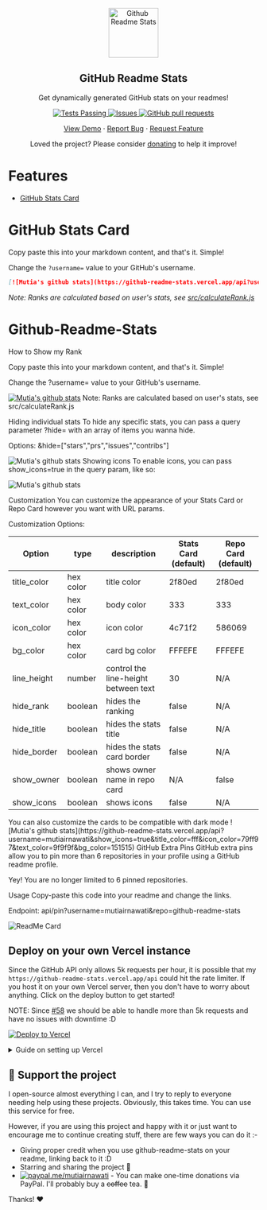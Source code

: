<p align="center">
 <img width="100px" src="https://res.cloudinary.com/anuraghazra/image/upload/v1594908242/logo_ccswme.svg" align="center" alt="Github Readme Stats" /> 
 <h2 align="center">GitHub Readme Stats</h2>
 <p align="center">Get dynamically generated GitHub stats on your readmes!</p>
</p>
<p align="center">
    <a href="https://github.com/mutiairnawati/Github-readme-stats/actions">
      <img alt="Tests Passing" src="https://github.com/mutiairnawati/Github-readme-stats/workflows/Test/badge.svg" />
    </a>
    <a href="https://github.com/mutiairnawati/github-readme-stats/issues">
      <img alt="Issues" src="https://img.shields.io/github/issues/mutiairnawati/github-readme-stats?color=0088ff" />
    </a>
    <a href="https://github.com/mutiairnawati/github-readme-stats/pulls">
      <img alt="GitHub pull requests" src="https://img.shields.io/github/issues-pr/mutiairnawati/github-readme-stats?color=0088ff" />
    </a>
  </p>

  <p align="center">
    <a href="#demo">View Demo</a>
    ·
    <a href="https://github.com/mutiairnawati/github-readme-stats/issues">Report Bug</a>
    ·
    <a href="https://github.com/mutiairnawati/github-readme-stats/issues">Request Feature</a>
  </p>
</p>
<p align="center">Loved the project? Please consider <a href="https://www.paypal.me/mutiairnawati">donating</a> to help it improve!

# Features

- [GitHub Stats Card](#github-stats-card)

# GitHub Stats Card

Copy paste this into your markdown content, and that's it. Simple!

Change the `?username=` value to your GitHub's username.

```md
[![Mutia's github stats](https://github-readme-stats.vercel.app/api?username=mutiairnawati)](https://github.com/mutiairnawati/github-readme-stats)]
```

_Note: Ranks are calculated based on user's stats, see [src/calculateRank.js](./src/calculateRank.js)_

# Github-Readme-Stats
How to Show my Rank

Copy paste this into your markdown content, and that's it. Simple!

Change the ?username= value to your GitHub's username.

[![Mutia's github stats](https://Github-readme-stats.vercel.app/api?username=mutiairnawati)](https://github.com/mutiairnawati/Github-readme-stats)
Note: Ranks are calculated based on user's stats, see src/calculateRank.js

Hiding individual stats
To hide any specific stats, you can pass a query parameter ?hide= with an array of items you wanna hide.

Options: &hide=["stars","prs","issues","contribs"]

![Mutia's github stats](https://github-readme-stats.vercel.app/api?username=mutiairnawati&hide=["contribs","prs"])
Showing icons
To enable icons, you can pass show_icons=true in the query param, like so:

![Mutia's github stats](https://github-readme-stats.vercel.app/api?username=mutiairnawati&show_icons=true)

Customization
You can customize the appearance of your Stats Card or Repo Card however you want with URL params.

Customization Options:

| Option      | type      | description                          | Stats Card (default) | Repo Card (default) |
| ----------- | --------- | ------------------------------------ | -------------------- | ------------------- |
| title_color | hex color | title color                          | 2f80ed               | 2f80ed              |
| text_color  | hex color | body color                           | 333                  | 333                 |
| icon_color  | hex color | icon color                           | 4c71f2               | 586069              |
| bg_color    | hex color | card bg color                        | FFFEFE               | FFFEFE              |
| line_height | number    | control the line-height between text | 30                   | N/A                 |
| hide_rank   | boolean   | hides the ranking                    | false                | N/A                 |
| hide_title  | boolean   | hides the stats title                | false                | N/A                 |
| hide_border | boolean   | hides the stats card border          | false                | N/A                 |
| show_owner  | boolean   | shows owner name in repo card        | N/A                  | false               |
| show_icons  | boolean   | shows icons                          | false                | N/A                 |
<p>
You can also customize the cards to be compatible with dark mode
![Mutia's github stats](https://github-readme-stats.vercel.app/api?username=mutiairnawati&show_icons=true&title_color=fff&icon_color=79ff97&text_color=9f9f9f&bg_color=151515)
GitHub Extra Pins
GitHub extra pins allow you to pin more than 6 repositories in your profile using a GitHub readme profile.

Yey! You are no longer limited to 6 pinned repositories.

Usage
Copy-paste this code into your readme and change the links.

Endpoint: api/pin?username=mutiairnawati&repo=github-readme-stats

![ReadMe Card](https://github-readme-stats.vercel.app/api/pin/?username=mutiairnawati&repo=github-readme-stats)
## Deploy on your own Vercel instance

Since the GitHub API only allows 5k requests per hour, it is possible that my `https://github-readme-stats.vercel.app/api` could hit the rate limiter. If you host it on your own Vercel server, then you don't have to worry about anything. Click on the deploy button to get started!

NOTE: Since [#58](https://github.com/anuraghazra/github-readme-stats/pull/58) we should be able to handle more than 5k requests and have no issues with downtime :D

[![Deploy to Vercel](https://vercel.com/button)](https://vercel.com/import/project?template=https://github.com/anuraghazra/github-readme-stats)

<details>
 <summary>Guide on setting up Vercel</summary>

1. Go to [vercel.com](https://vercel.com/)
2. Click on `Log in`  
   ![]
3. Sign in with GitHub by pressing `Continue with GitHub`  
   ![]
4. Sign into GitHub and allow access to all repositories, if prompted
5. Fork this repo
6. Go back to your [Vercel dashboard](https://vercel.com/dashboard)
7. Select `Import Project`  
   ![]
8. Select `Import Git Repository`  
   ![]
9. Select root and keep everything as is, just add your environment variable named PAT_1 (as shown), which will contain a personal access token (PAT), which you can easily create [here](https://github.com/settings/tokens/new) (leave everything as is, just name it something, it can be anything you want)
   ![]
10. Click deploy, and you're good to go. See your domains to use the API!
</details>

## :sparkling_heart: Support the project

I open-source almost everything I can, and I try to reply to everyone needing help using these projects. Obviously,
this takes time. You can use this service for free.

However, if you are using this project and happy with it or just want to encourage me to continue creating stuff, there are few ways you can do it :-

- Giving proper credit when you use github-readme-stats on your readme, linking back to it :D
- Starring and sharing the project :rocket:
- [![paypal.me/mutiairnawati](https://ionicabizau.github.io/badges/paypal.svg)](https://www.paypal.me/mutiairnawati) - You can make one-time donations via PayPal. I'll probably buy a ~~coffee~~ tea. :tea:

Thanks! :heart:
